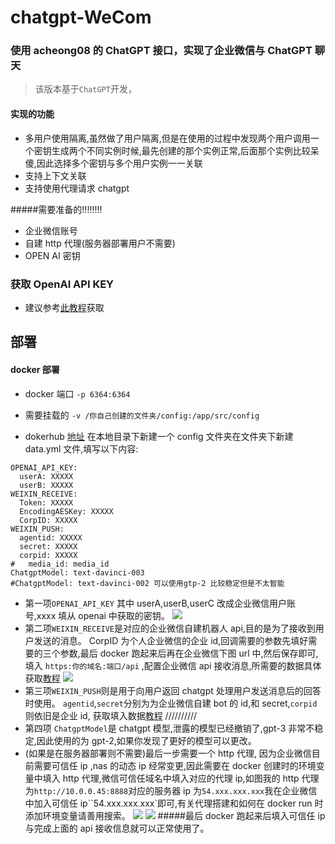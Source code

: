 # chatgpt-WeCom

### 使用 acheong08 的 ChatGPT 接口，实现了企业微信与 ChatGPT 聊天

> 该版本基于`ChatGPT`开发，

#### 实现的功能

- 多用户使用隔离,虽然做了用户隔离,但是在使用的过程中发现两个用户调用一个密钥生成两个不同实例时候,最先创建的那个实例正常,后面那个实例比较呆傻,因此选择多个密钥与多个用户实例一一关联
- 支持上下文关联
- 支持使用代理请求 chatgpt

#####需要准备的!!!!!!!!

- 企业微信账号
- 自建 http 代理(服务器部署用户不需要)
- OPEN AI 密钥

### 获取 OpenAI API KEY

- 建议参考[此教程](https://blog.csdn.net/hekaiyou/article/details/128303729)获取

## 部署

#### docker 部署

- docker 端口 `-p 6364:6364`
- 需要挂载的 `-v /你自己创建的文件夹/config:/app/src/config`

- dokerhub [地址](https://hub.docker.com/r/yummys/chatgpt-wecom)
  在本地目录下新建一个 config 文件夹在文件夹下新建 data.yml 文件,填写以下内容:

```YML
OPENAI_API_KEY:
  userA: XXXXX
  userB: XXXXX
WEIXIN_RECEIVE:
  Token: XXXXX
  EncodingAESKey: XXXXX
  CorpID: XXXXX
WEIXIN_PUSH:
  agentid: XXXXX
  secret: XXXXX
  corpid: XXXXX
#   media_id: media_id
ChatgptModel: text-davinci-003
#ChatgptModel: text-davinci-002 可以使用gtp-2 比较稳定但是不太智能
```

- 第一项`OPENAI_API_KEY` 其中 userA,userB,userC 改成企业微信用户账号,xxxx 填从 openai 中获取的密钥。
  <a href="https://sm.ms/image/cVypGqJbvgnSmRO" target="_blank"><img src="https://s2.loli.net/2023/02/10/cVypGqJbvgnSmRO.png" ></a>
- 第二项`WEIXIN_RECEIVE`是对应的企业微信自建机器人 api,目的是为了接收到用户发送的消息。
  CorpID 为个人企业微信的企业 id,回调需要的参数先填好需要的三个参数,最后 docker 跑起来后再在企业微信下图 url 中,然后保存即可,填入 `https:你的域名:端口/api` ,配置企业微信 api 接收消息,所需要的数据具体获取[教程](https://blog.csdn.net/zhaofuqiangmycomm/article/details/121633551)
  <a href="https://sm.ms/image/MfTPKUzNHI3Lrjq" target="_blank"><img src="https://s2.loli.net/2023/02/10/MfTPKUzNHI3Lrjq.png" ></a>
- 第三项`WEIXIN_PUSH`则是用于向用户返回 chatgpt 处理用户发送消息后的回答时使用。
  `agentid`,`secret`分别为为企业微信自建 bot 的 id,和 secret,`corpid`则依旧是企业 id, 获取填入数据[教程](https://www.pushplus.plus/doc/extend/cp.html#%E5%85%B7%E4%BD%93%E6%AD%A5%E9%AA%A4%E5%A6%82%E4%B8%8B)
  //////////
- 第四项 `ChatgptModel`是 chatgpt 模型,泄露的模型已经撤销了,gpt-3 非常不稳定,因此使用的为 gpt-2,如果你发现了更好的模型可以更改。
- (如果是在服务器部署则不需要)最后一步需要一个 http 代理, 因为企业微信目前需要可信任 ip ,nas 的动态 ip 经常变更,因此需要在 docker 创建时的环境变量中填入 http 代理,微信可信任域名中填入对应的代理 ip,如图我的 http 代理为`http://10.0.0.45:8888`对应的服务器 ip 为`54.xxx.xxx.xxx`我在企业微信中加入可信任 ip``54.xxx.xxx.xxx`即可,有关代理搭建和如何在 docker run 时添加环境变量请善用搜索。
  <a href="https://sm.ms/image/ehZ7JEHQA6c53xm" target="_blank"><img src="https://s2.loli.net/2023/02/10/ehZ7JEHQA6c53xm.png" ></a>
  <a href="https://sm.ms/image/cz7yPgkrJLl2I1q" target="_blank"><img src="https://s2.loli.net/2023/02/10/cz7yPgkrJLl2I1q.png" ></a> #####最后 docker 跑起来后填入可信任 ip 与完成上面的 api 接收信息就可以正常使用了。
